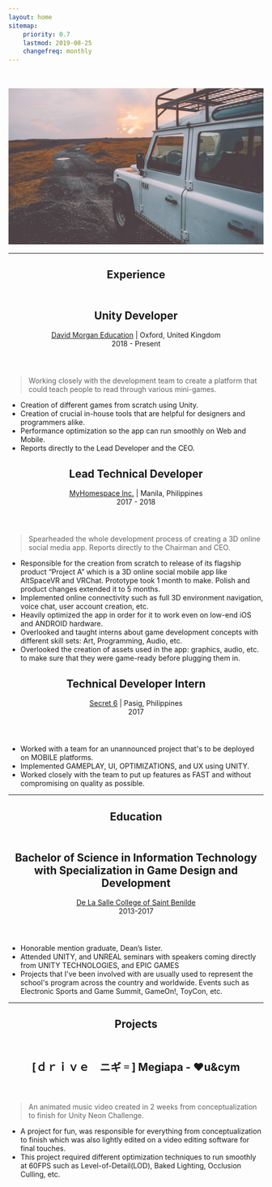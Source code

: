```yaml
---
layout: home
sitemap:
    priority: 0.7
    lastmod: 2019-08-25
    changefreq: monthly
---
```


<section>
  <!-- WELCOME -->
  <div class="box alt">
    <div class="row 50% uniform">
      <div class="4u"><span class="image fit"><img src="{{ "/images/pic02.jpg" | absolute_url }}" alt="" /></span></div>
			<div class="4u"><span class="image fit"><img src="{{ "/images/pic03.jpg" | absolute_url }}" alt="" /></span></div>
			<div class="4u$"><span class="image fit"><img src="/images/pic04.jpg" alt="" /></span></div>
    </div>
  </div>
  <hr/>

  <!-- EXPERIENCE -->
  <header class="major" id="experience">
	  <h1>Experience</h1>
  </header>
  <header>
    <h2>Unity Developer</h2>
    <p>
      <a href="https://dm-ed.com/" target="_blank">David Morgan Education</a> | Oxford, United Kingdom <br/> 2018 - Present <br>
    </p>
  </header>
  <blockquote>
    Working closely with the development team to create a platform that could teach people to read through various mini-games.
  </blockquote>
  <p>
    <ul>
      <li>Creation of different games from scratch using Unity.</li>
      <li>Creation of crucial in-house tools that are helpful for designers and programmers alike.</li>
      <li>Performance optimization so the app can run smoothly on Web and Mobile.</li>
      <li>Reports directly to the Lead Developer and the CEO.</li>
    </ul>
  </p>


  <header>
    <h2>Lead Technical Developer</h2>
    <p>
      <a href="https://youtu.be/2NAbet0IDD4" target="_blank">MyHomespace Inc.</a> | Manila, Philippines <br/> 2017 - 2018
    </p>
  </header>
  <blockquote>
    Spearheaded the whole development process of creating a 3D online social media app. Reports directly to the Chairman and CEO.
  </blockquote>
  <p>
    <ul>
      <li>Responsible for the creation from scratch to release of its flagship product “Project A” which is a 3D online social mobile app like AltSpaceVR and VRChat. Prototype took 1 month to make. Polish and product changes extended it to 5 months.</li>
      <li>Implemented online connectivity such as full 3D environment navigation, voice chat, user account creation, etc.</li>
      <li>Heavily optimized the app in order for it to work even on low-end iOS and ANDROID hardware.</li>
      <li>Overlooked and taught interns about game development concepts with different skill sets: Art, Programming, Audio, etc.</li>
      <li>Overlooked the creation of assets used in the app: graphics, audio, etc. to make sure that they were game-ready before plugging them in.</li>
    </ul>
  </p>


  <header>
    <h2>Technical Developer Intern</h2>
    <p>
      <a href="https://secret6.com/" target="_blank">Secret 6</a> | Pasig, Philippines <br/> 2017
    </p>
  </header>
  <p>
    <ul>
      <li>Worked with a team for an unannounced project that's to be deployed on MOBILE platforms.</li>
      <li>Implemented GAMEPLAY, UI, OPTIMIZATIONS, and UX using UNITY.</li>
      <li>Worked closely with the team to put up features as FAST and without compromising on quality as possible.</li>
    </ul>
  </p>
  <hr/>

  <!-- EDUCATION -->
  <header class="major" id="education">
    <h1>Education</h1>
  </header>
  <header>
  <h2>Bachelor of Science in Information Technology
with Specialization in Game Design and Development</h2>
    <p>
      <a href="http://benilde.edu.ph/" target="_blank">De La Salle College of Saint Benilde</a> <br> 2013-2017
    </p>
  </header>
  <p>
    <ul>
      <li>Honorable mention graduate, Dean’s lister.</li>
      <li>Attended UNITY, and UNREAL seminars with speakers coming directly from UNITY TECHNOLOGIES, and EPIC GAMES</li>
      <li>Projects that I've been involved with are usually used to represent the school's program across the country and worldwide. Events such as Electronic Sports and Game Summit, GameOn!, ToyCon, etc.</li>
    </ul>
  </p>
  <hr/>

  <!-- PROJECTS -->
  <header class="major" id="projects">
    <h1>Projects</h1>
  </header>
  <header>
    <h2>[ｄｒｉｖｅ　ニギ゠] Megiapa - ♥u&cym</h2>
  </header>
  <blockquote>
    An animated music video created in 2 weeks from conceptualization to finish for Unity Neon Challenge.
  </blockquote>
  <p>
    <ul>
      <li>A project for fun, was responsible for everything from conceptualization to finish which was also lightly edited on a video editing software for final touches.</li>
      <li>This project required different optimization techniques to run smoothly at 60FPS such as Level-of-Detail(LOD), Baked Lighting, Occlusion Culling, etc.</li>
    </ul>
  </p>

</section>